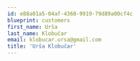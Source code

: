 ```yaml
---
id: e88a01a5-04af-4360-9919-79d89a00cf4c
blueprint: customers
first_name: Urša
last_name: Klobučar
email: klobucar.ursa@gmail.com
title: 'Urša Klobučar'
---
```

